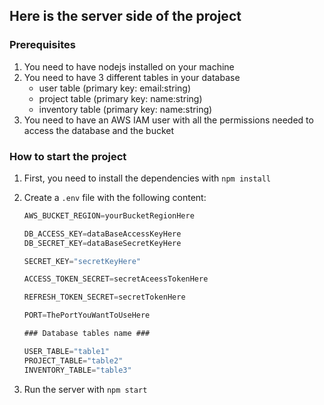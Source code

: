 ## Here is the server side of the project

### Prerequisites

1. You need to have nodejs installed on your machine
2. You need to have 3 different tables in your database
    - user table (primary key: email:string)
    - project table (primary key: name:string)
    - inventory table (primary key: name:string)
3. You need to have an AWS IAM user with all the permissions needed to access the database and the bucket

### How to start the project

1. First, you need to install the dependencies with `npm install`
2. Create a `.env` file with the following content:
    ```js
    AWS_BUCKET_REGION=yourBucketRegionHere

    DB_ACCESS_KEY=dataBaseAccessKeyHere
    DB_SECRET_KEY=dataBaseSecretKeyHere

    SECRET_KEY="secretKeyHere"

    ACCESS_TOKEN_SECRET=secretAceessTokenHere

    REFRESH_TOKEN_SECRET=secretTokenHere

    PORT=ThePortYouWantToUseHere

    ### Database tables name ###

    USER_TABLE="table1"
    PROJECT_TABLE="table2"
    INVENTORY_TABLE="table3"
    ```

3. Run the server with `npm start`